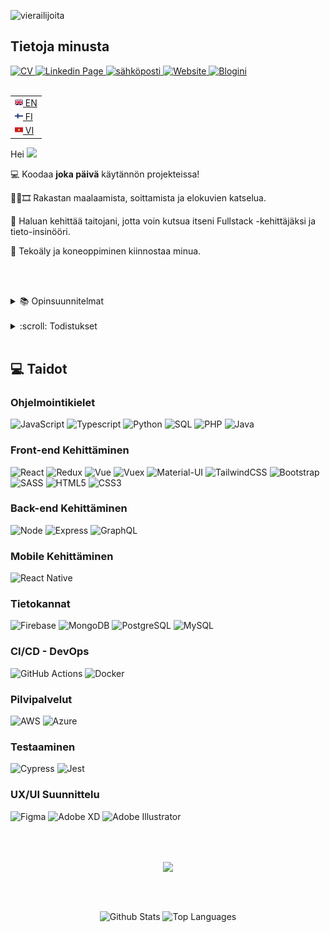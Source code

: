 ![vierailijoita](https://komarev.com/ghpvc/?username=your-github-username&color=green&style=flat-square&label=VIERAILIJOITA)

## Tietoja minusta

<span>
  <a href="https://github.com/VincentLeV/cv-developer/blob/main/VincentLe_CV_FullstackDeveloper.pdf?raw=true" target="_blank">
    <img src="https://img.shields.io/badge/lataa%20CV:ni-blueviolet?style=for-the-badge&logo=bandsintown" alt="CV" />
  </a>
</span>

<span>
  <a href="https://www.linkedin.com/in/vincentlefh" target="_blank">
    <img src="https://img.shields.io/badge/LINKEDIN-blue?style=for-the-badge&logo=linkedin" alt="Linkedin Page" />
  </a>
</span>

<span>
  <a href="mailto:vincentle.fh@gmail.com" target="_blank">
    <img src="https://img.shields.io/badge/sähköposti-17202C?style=for-the-badge&logo=gmail" alt="sähköposti" />
  </a>
</span>

<span>
  <a href="https://www.vincentle.me" target="_blank">
    <img src="https://img.shields.io/badge/verkkosivusto-%23E5E5E5?style=for-the-badge&logo=googlechrome" alt="Website" />
  </a>
</span>
<span>
  <a href="https://vincentlev.github.io/" target="_blank">
    <img src="https://img.shields.io/badge/Blogini-%23FF5722?style=for-the-badge&logo=blogger&logoColor=%23FFFFFF" alt="Blogini" />
  </a>
</span>
<br></br>

<table align="right">
 <tr><td><a href="README.md"><img src="assets/english.png" height="13">  EN</a></td></tr>
 <tr><td><a href="README_fi.md"><img src="assets/finland.png" height="13">  FI</a></td></tr>
 <tr><td><a href="README_vi.md"><img src="assets/vietnam.png" height="13">  VI</a></td></tr>
</table>

Hei <img src="https://raw.githubusercontent.com/MartinHeinz/MartinHeinz/master/wave.gif" width="30px">

💻 Koodaa **joka päivä** käytännön projekteissa!

🎨🎹🎞️	Rakastan maalaamista, soittamista ja elokuvien katselua.

🌱 Haluan kehittää taitojani, jotta voin kutsua itseni Fullstack -kehittäjäksi ja tieto-insinööri.

🌱 Tekoäly ja koneoppiminen kiinnostaa minua.

<!-- ✨ **OLEN NYT AVOINNA TYÖSKENTELYÖN** ✨ -->
<br></br>

<details>
    <summary>📚 Opinsuunnitelmat</summary>
&nbsp;

```
1. Data Engineering
2. Next.js
3. Dart / Flutter
...
```
</details>
&nbsp;

<details>
    <summary>:scroll: Todistukset</summary>
&nbsp;


- [Full Stack Open 2022 - Relational Databases](https://studies.cs.helsinki.fi/stats/api/certificate/fs-psql/en/0e52969157e99db05bb966a607385f2b)

- [Full Stack Open 2021](https://studies.cs.helsinki.fi/stats/api/certificate/fullstackopen/fi/34467d5cf7e945d7a3685120a26f13a8)

- [Full Stack Open 2021 - CI/CD](https://studies.cs.helsinki.fi/stats/api/certificate/fs-cicd/en/a34a303061780349c524d5fd82f08c54)

- [Full Stack Open 2021 - Containers](https://studies.cs.helsinki.fi/stats/api/certificate/fs-containers/en/17384dd5c32604cae5fd4b0469e760c0)

- [Full Stack Open 2021 - TypeScript](https://studies.cs.helsinki.fi/stats/api/certificate/fs-typescript/en/52269ec4279360b2590940c832a912da)

- [Full Stack Open 2021 - GraphQL](https://studies.cs.helsinki.fi/stats/api/certificate/fs-graphql/en/1a09b9a0f755c0821a93933d91cd1699)

- [Full Stack Open 2021 - React Native](https://studies.cs.helsinki.fi/stats/api/certificate/fs-react-native-2020/fi/9e89bda1c449d7bf47422504a2c8b971)

- [Front End Development](https://socialhackersacademy.org/certifies/?graduate=vincent-le)
</details>
&nbsp;

## :computer: Taidot
### Ohjelmointikielet
![JavaScript](https://img.shields.io/badge/javascript-%23323330.svg?style=for-the-badge&logo=javascript&logoColor=%23F7DF1E)
![Typescript](https://img.shields.io/badge/typescript-%233178C6.svg?style=for-the-badge&logo=typescript&logoColor=white)
![Python](https://img.shields.io/badge/python-%23306998.svg?style=for-the-badge&logo=python&logoColor=white)
![SQL](https://img.shields.io/badge/SQL-CC2927?style=for-the-badge&logo=microsoft%20sql%20server&logoColor=white)
![PHP](https://img.shields.io/badge/php-%23777BB4.svg?style=for-the-badge&logo=php&logoColor=white)
![Java](https://img.shields.io/badge/java-%23ED8B00.svg?style=for-the-badge&logo=java&logoColor=white)

### Front-end Kehittäminen
![React](https://img.shields.io/badge/react-%2320232a.svg?style=for-the-badge&logo=react&logoColor=%2361DAFB)
![Redux](https://img.shields.io/badge/Redux-593D88?style=for-the-badge&logo=redux&logoColor=white)
![Vue](https://img.shields.io/badge/vue-%2335495e.svg?style=for-the-badge&logo=vuedotjs&logoColor=%234FC08D)
![Vuex](https://img.shields.io/badge/vuex-%2335495e.svg?style=for-the-badge&logo=vuedotjs&logoColor=%234FC08D)
![Material-UI](https://img.shields.io/badge/Material_UI-0081CB?style=for-the-badge&logo=mui&logoColor=white)
![TailwindCSS](https://img.shields.io/badge/tailwindcss-%2338B2AC.svg?style=for-the-badge&logo=tailwind-css&logoColor=white)
![Bootstrap](https://img.shields.io/badge/bootstrap-%23563D7C.svg?style=for-the-badge&logo=bootstrap&logoColor=white)
![SASS](https://img.shields.io/badge/SASS-hotpink.svg?style=for-the-badge&logo=SASS&logoColor=white)
![HTML5](https://img.shields.io/badge/html5-%23E34F26.svg?style=for-the-badge&logo=html5&logoColor=white)
![CSS3](https://img.shields.io/badge/css3-%231572B6.svg?style=for-the-badge&logo=css3&logoColor=white)

### Back-end Kehittäminen
![Node](https://img.shields.io/badge/node-6DA55F?style=for-the-badge&logo=node.js&logoColor=white)
![Express](https://img.shields.io/badge/express-%23404d59.svg?style=for-the-badge&logo=express&logoColor=%2361DAFB)
![GraphQL](https://img.shields.io/badge/-GraphQL-E10098?style=for-the-badge&logo=graphql&logoColor=white)

### Mobile Kehittäminen
![React Native](https://img.shields.io/badge/react_native-%2320232a.svg?style=for-the-badge&logo=react&logoColor=%2361DAFB)

### Tietokannat

![Firebase](https://img.shields.io/badge/firebase-%23323330.svg?style=for-the-badge&logo=firebase&logoColor=#FFCA28)
![MongoDB](https://img.shields.io/badge/MongoDB-%234ea94b.svg?style=for-the-badge&logo=mongodb&logoColor=white)
![PostgreSQL](https://img.shields.io/badge/PostgreSQL-%234169E1.svg?style=for-the-badge&logo=postgresql&logoColor=white)
![MySQL](https://img.shields.io/badge/MySQL-%234479A1.svg?style=for-the-badge&logo=mysql&logoColor=white)

### CI/CD - DevOps
![GitHub Actions](https://img.shields.io/badge/github_actions-%232088FF.svg?style=for-the-badge&logo=githubactions&logoColor=white)
![Docker](https://img.shields.io/badge/docker-%232496ED.svg?style=for-the-badge&logo=docker&logoColor=white)

### Pilvipalvelut
![AWS](https://img.shields.io/badge/AWS-%23FF9900.svg?style=for-the-badge&logo=amazon-aws&logoColor=white)
![Azure](https://img.shields.io/badge/Azure-%230078D4.svg?style=for-the-badge&logo=microsoft-azure&logoColor=white)

### Testaaminen
![Cypress](https://img.shields.io/badge/-cypress-%2317202C?style=for-the-badge&logo=cypress&logoColor=058a5e)
![Jest](https://img.shields.io/badge/-jest-%23C21325?style=for-the-badge&logo=jest&logoColor=white)

### UX/UI Suunnittelu
![Figma](https://img.shields.io/badge/figma-%23F24E1E.svg?style=for-the-badge&logo=figma&logoColor=white)
![Adobe XD](https://img.shields.io/badge/Adobe%20XD-470137?style=for-the-badge&logo=Adobe%20XD&logoColor=#FF61F6)
![Adobe Illustrator](https://img.shields.io/badge/adobe_illustrator-%23FF9A00.svg?style=for-the-badge&logo=adobeillustrator&logoColor=white)

<br></br>
<div align="center">
  <img align="center" src="https://github-profile-trophy.vercel.app/?username=vincentlev&theme=flat&rank=SSS,SS,S,AAA,AA,A,BBB,BB,B,UNKNOWN,SECRET&no-frame=true&margin-w=20" />
</div>

<br><br/>
<div align="center">
  <img align="center" height="200em" src="https://github-readme-stats.vercel.app/api?username=VincentLeV&show_icons=true&theme=vue" alt="Github Stats"/>
  <img align="center" height="200em" src="https://github-readme-stats.vercel.app/api/top-langs/?username=VincentLeV&theme=vue" alt="Top Languages"/>
</div>
